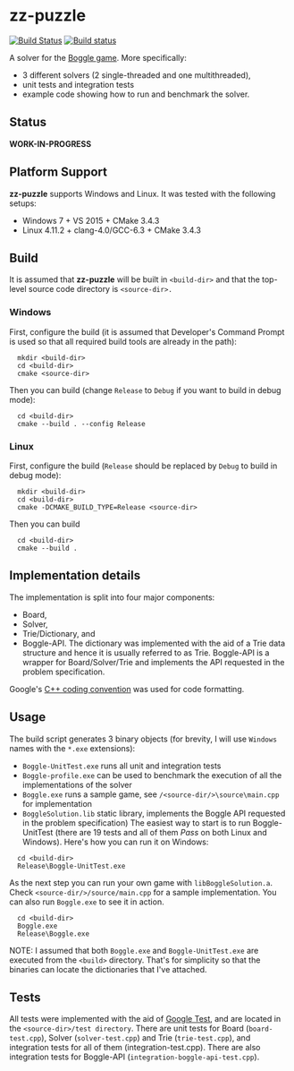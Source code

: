 zz-puzzle
========
[![Build Status](https://travis-ci.org/banach-space/zz-puzzle.svg?branch=add_all)](https://travis-ci.org/banach-space/zz-puzzle)
[![Build status](https://ci.appveyor.com/api/projects/status/uiy0j9afon9j7m09?svg=true)](https://ci.appveyor.com/project/banach-space/zz-puzzle)

A solver for the [Boggle game](https://en.wikipedia.org/wiki/Boggle). More
specifically:
* 3 different solvers (2 single-threaded and one multithreaded),
* unit tests and integration tests
* example code showing how to run and  benchmark the solver.


Status
--------
**WORK-IN-PROGRESS**

## Platform Support
**zz-puzzle** supports Windows and Linux. It was tested with the following setups:
  * Windows 7 + VS 2015 + CMake 3.4.3
  * Linux 4.11.2 + clang-4.0/GCC-6.3 + CMake 3.4.3

## Build
It is assumed that **zz-puzzle** will be built in `<build-dir>` and that the
top-level source code directory is `<source-dir>.`

### Windows
First, configure the build (it is assumed that Developer's Command Prompt is
used so that all required build tools are already in the path):

```
  mkdir <build-dir>
  cd <build-dir>
  cmake <source-dir>
```

Then you can build (change `Release` to `Debug` if you want to build in debug
mode):

```
  cd <build-dir>
  cmake --build . --config Release
```
### Linux
First, configure the build (`Release` should be replaced by `Debug` to build in
debug mode):

```
  mkdir <build-dir>
  cd <build-dir>
  cmake -DCMAKE_BUILD_TYPE=Release <source-dir>
```

Then you can build
```
  cd <build-dir>
  cmake --build .
```

## Implementation details
The implementation is split into four major components:
  * Board,
  * Solver,
  * Trie/Dictionary, and
  * Boggle-API.
The dictionary was implemented with the aid of a Trie data structure and hence
it is usually referred to as Trie.  Boggle-API is a wrapper for
Board/Solver/Trie and implements the API requested in the problem
specification. 

Google's [C++ coding
convention](#https://google.github.io/styleguide/cppguide.html) was used for
code formatting.

## Usage
The build script generates 3 binary objects (for brevity, I will use `Windows`
names with the `*.exe` extensions):
  * `Boggle-UnitTest.exe`  runs all unit and integration tests
  * `Boggle-profile.exe`  can be used to benchmark the execution of all the
    implementations of the solver
  * `Boggle.exe` runs a sample game, see `/<source-dir/>\source\main.cpp`
    for implementation
  * `BoggleSolution.lib` static library, implements the Boggle API requested in
    the problem specification)
The easiest way to start is to run Boggle-UnitTest (there are 19 tests and all
of them *Pass* on both Linux and Windows). Here's how you can run it on Windows:
```
  cd <build-dir>
  Release\Boggle-UnitTest.exe
```

As the next step you can run your own game with `libBoggleSolution.a`. Check
`<source-dir/>/source/main.cpp` for a sample implementation. You can also run
`Boggle.exe` to see it in action.
```
  cd <build-dir>
  Boggle.exe
  Release\Boggle.exe
```

NOTE: I assumed that both `Boggle.exe` and `Boggle-UnitTest.exe` are executed from
the `<build>` directory. That's for simplicity so that the binaries can locate
the dictionaries that I've attached. 

## Tests
All tests were implemented with the aid of [Google
Test](#https://github.com/google/googletest), and are located in the
`<source-dir>/test directory`. There are unit tests for Board (`board-test.cpp`),
Solver (`solver-test.cpp`) and Trie (`trie-test.cpp`), and integration tests for
all of them (integration-test.cpp). There are also integration tests for
Boggle-API (`integration-boggle-api-test.cpp`).
